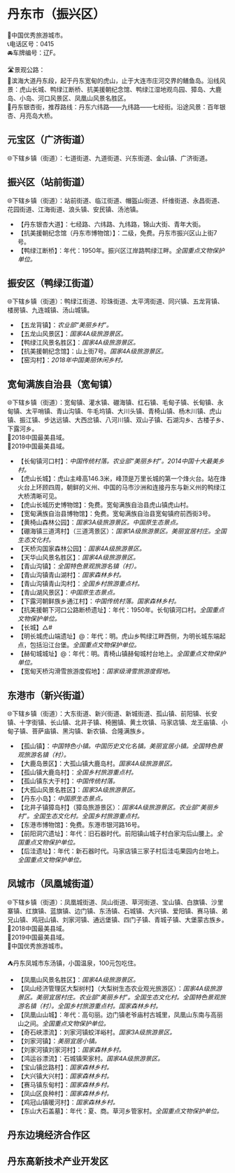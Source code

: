 # 丹东市（振兴区）  
🏅中国优秀旅游城市。   
📞电话区号：0415  
🚘车牌编号：辽F。   

🛣️景观公路：  
🔸滨海大道丹东段，起于丹东宽甸的虎山，止于大连市庄河交界的鳝鱼岛。沿线风景：虎山长城、鸭绿江断桥、抗美援朝纪念馆、鸭绿江湿地观鸟园、獐岛、大鹿岛、小岛、河口风景区、凤凰山风景名胜区。   
🔸丹东银杏街，推荐路线：丹东六纬路——九纬路——七经街。沿途风景：百年银杏、月亮岛大桥。   

## 元宝区（广济街道）  
🌐下辖乡镇（街道）：七道街道、九道街道、兴东街道、金山镇、广济街道。    

## 振兴区（站前街道）  
🌐下辖乡镇（街道）：站前街道、临江街道、帽盔山街道、纤维街道、永昌街道、花园街道、江海街道、浪头镇、安民镇、汤池镇。    
  
* 【丹东银杏大道】：七经路、六纬路、九纬路，锦山大街、青年大街。   
* 【抗美援朝纪念馆（丹东市博物馆）】：二级，免费。丹东市振兴区山上街7号。   
* 【鸭绿江断桥】：年代：1950年。振兴区江岸路鸭绿江畔。*全国重点文物保护单位。*   

## 振安区（鸭绿江街道）  
🌐下辖乡镇（街道）：鸭绿江街道、珍珠街道、太平湾街道、同兴镇、五龙背镇、楼房镇、九连城镇、汤山城镇。    
  
* 【五龙背镇】：*农业部“美丽乡村”。*  
* 【五龙山风景区】：*国家4A级旅游景区。*  
* 【鸭绿江风景名胜区】：*国家4A级旅游景区。*  
* 【抗美援朝纪念馆】：山上街7号。*国家4A级旅游景区。*  
* 【窑沟村】：*2018年中国美丽休闲乡村。*  

## 宽甸满族自治县（宽甸镇）  
🌐下辖乡镇（街道）：宽甸镇、灌水镇、硼海镇、红石镇、毛甸子镇、长甸镇、永甸镇、太平哨镇、青山沟镇、牛毛坞镇、大川头镇、青椅山镇、杨木川镇、虎山镇、振江镇、步达远镇、大西岔镇、八河川镇、双山子镇、石湖沟乡、古楼子乡、下露河乡。   
🏅2018中国最美县域。   
🏅2019中国最美县域。   
  
* 【长甸镇河口村】：*中国传统村落。农业部“美丽乡村”。2014中国十大最美乡村。*   
* 【虎山长城】：虎山主峰高146.3米，峰顶是万里长城的第一个烽火台。站在烽火台上环顾四周，朝鲜的义州、中国的马市沙洲和连接丹东与新义州的鸭绿江大桥清晰可见。   
* 【虎山长城历史博物馆】：免费。宽甸满族自治县虎山镇虎山村。   
* 【宽甸满族自治县博物馆】：免费。宽甸满族自治县宽甸镇府前西街3号。   
* 【黄椅山森林公园】：*国家3A级旅游景区。中国原生态景点。*  
* 【硼海镇三道湾村】（三道湾景区）：*国家1A级旅游景区。美丽宜居村庄。全国生态文化村。*  
* 【天桥沟国家森林公园】：*国家4A级旅游景区。*  
* 【天华山风景名胜区】：*国家4A级旅游景区。*  
* 【青山沟镇】：*全国特色景观旅游名镇（村）。*  
* 【青山沟镇青山湖村】：*国家森林乡村。*  
* 【青山沟镇青山沟村】：*全国乡村旅游重点村。*    
* 【青山湖风景区】：*中国原生态景点。*  
* 【下露河朝鲜族乡通江村】：*中国传统村落。国家森林乡村。*  
* 【抗美援朝下河口公路断桥遗址】：年代：1950年。长旬镇河口村。*全国重点文物保护单位。*   
* 【长城】△#  
* 【明长城虎山端遗址】@：年代：明。虎山乡鸭绿江畔西侧，为明长城东端起点，包括沿江台堡。*全国重点文物保护单位。*   
* 【赫旬城城址】@：年代：明。青椅山镇赫甸城村台地上。*全国重点文物保护单位。*     
* 【宽甸天桥沟滑雪旅游度假地】：*国家级滑雪旅游度假地。* 

## 东港市（新兴街道）  
🌐下辖乡镇（街道）：大东街道、新兴街道、新城街道、孤山镇、前阳镇、长安镇、十字街镇、长山镇、北井子镇、椅圈镇、黄土坎镇、马家店镇、龙王庙镇、小甸子镇、菩萨庙镇、黑沟镇、新农镇、合隆满族乡。    
  
* 【孤山镇】：*中国特色小镇。中国历史文化名镇。美丽宜居小镇。全国特色景观旅游名镇（村）。*  
* 【大鹿岛景区】：大孤山镇大鹿岛村。*国家4A级旅游景区。*  
* 【孤山镇大鹿岛村】：*全国乡村旅游重点村。*  
* 【孤山镇东大于村】：*中国传统村落。*    
* 【大孤山风景名胜区】：*国家3A级旅游景区。*  
* 【丹东小岛】：*中国原生态景点。*  
* 【北井子镇獐岛村】（獐岛旅游景区）：*国家4A级旅游景区。农业部“美丽乡村”。全国生态文化村。全国乡村旅游重点村。*  
* 【东港市博物馆】：免费。东港市银河路16号。   
* 【前阳洞穴遗址】：年代：旧石器时代。前阳镇山城子村白家沟后山腰上。*全国重点文物保护单位。*   
* 【后洼遗址】：年代：新石器时代。马家店镇三家子村后洼屯果园内台地上。*全国重点文物保护单位。*   

## 凤城市（凤凰城街道）  
🌐下辖乡镇（街道）：凤凰城街道、凤山街道、草河街道、宝山镇、白旗镇、沙里寨镇、红旗镇、蓝旗镇、边门镇、东汤镇、石城镇、大兴镇、爱阳镇、赛马镇、弟兄山镇、鸡冠山镇、刘家河镇、通远堡镇、四门子镇、青城子镇、大堡蒙古族乡。  
🏅2018中国最美县域。   
🏅2019中国最美县域。   
🏅中国优秀旅游城市。   
  
⛺丹东凤城市东汤镇，小国温泉，100元包吃住。   
  
* 【凤凰山风景名胜区】：*国家4A级旅游景区。*  
* 【凤山经济管理区大梨树村】（大梨树生态农业观光旅游区）：*国家4A级旅游景区。美丽宜居村庄。农业部“美丽乡村”。全国生态文化村。全国特色景观旅游名镇（村）。全国乡村旅游重点村。国家森林乡村。*  
* 【凤凰山山城】：年代：高句丽。边门镇老爷庙村古城里，凤凰山东南与高丽山之间。*全国重点文物保护单位。*   
* 【奇石峡漂流】：刘家河镇蛟洋峪村。*国家3A级旅游景区。*  
* 【刘家河镇】：*美丽宜居小镇。*  
* 【刘家河镇刘家河村】：*国家森林乡村。*  
* 【鸿运谷漂流】：石城镇荣家村。*国家4A级旅游景区。*  
* 【宝山镇岔路村】：*国家森林乡村。*  
* 【大兴镇大兴村】：*国家森林乡村。*  
* 【赛马镇东甸村】：*国家森林乡村。*  
* 【凤山区良种村】：*国家森林乡村。*  
* 【鸡冠山镇暖河村】：*国家森林乡村。*  
* 【东山大石盖墓】：年代：夏、商。草河乡管家村。*全国重点文物保护单位。*   

## 丹东边境经济合作区    
  
## 丹东高新技术产业开发区 